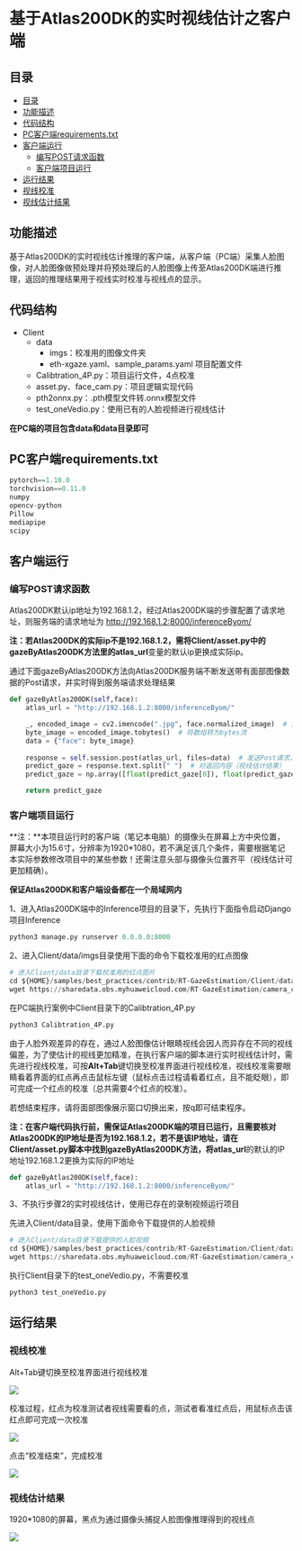 # 基于Atlas200DK的实时视线估计之客户端

## 目录

- [目录](#目录)
- [功能描述](#功能描述)
- [代码结构](#代码结构)
- [PC客户端requirements.txt](#PC客户端requirements.txt)
- [客户端运行](#客户端运行)
  - [编写POST请求函数](#编写POST请求函数)
  - [客户端项目运行](#客户端项目运行)
-  [运行结果](#运行结果)
  - [视线校准](#视线校准)
  - [视线估计结果](#视线估计结果)

## 功能描述

基于Atlas200DK的实时视线估计推理的客户端，从客户端（PC端）采集人脸图像，对人脸图像做预处理并将预处理后的人脸图像上传至Atlas200DK端进行推理，返回的推理结果用于视线实时校准与视线点的显示。

## 代码结构

- Client
  - data
    - imgs：校准用的图像文件夹
    - eth-xgaze.yaml、sample_params.yaml 项目配置文件
  - Calibtration_4P.py：项目运行文件，4点校准
  - asset.py、face_cam.py：项目逻辑实现代码
  - pth2onnx.py：.pth模型文件转.onnx模型文件
  - test_oneVedio.py：使用已有的人脸视频进行视线估计

**在PC端的项目包含data和data目录即可**

## PC客户端requirements.txt

```python
pytorch==1.10.0
torchvision==0.11.0
numpy
opencv-python
Pillow
mediapipe
scipy
```

## 客户端运行

### 编写POST请求函数

Atlas200DK默认ip地址为192.168.1.2，经过Atlas200DK端的步骤配置了请求地址，则服务端的请求地址为 http://192.168.1.2:8000/inferenceByom/

**注：**若Atlas200DK的实际ip不是192.168.1.2，需将Client/asset.py中的gazeByAtlas200DK方法里的**atlas_url**变量的默认ip更换成实际ip。

通过下面gazeByAtlas200DK方法向Atlas200DK服务端不断发送带有面部图像数据的Post请求，并实时得到服务端请求处理结果

```python
def gazeByAtlas200DK(self,face):
    atlas_url = "http://192.168.1.2:8000/inferenceByom/"

    _, encoded_image = cv2.imencode(".jpg", face.normalized_image)  # 对图像进行编码
    byte_image = encoded_image.tobytes()  # 将数组转为bytes流
    data = {"face": byte_image} 
  
    response = self.session.post(atlas_url, files=data)  # 发送Post请求，将图像发送给后端 进行推理
    predict_gaze = response.text.split(" ")  # 对返回内容（视线估计结果）
    predict_gaze = np.array([float(predict_gaze[0]), float(predict_gaze[1])])

    return predict_gaze
```

### 客户端项目运行

**注：**本项目运行时的客户端（笔记本电脑）的摄像头在屏幕上方中央位置，屏幕大小为15.6寸，分辨率为1920*1080，若不满足该几个条件，需要根据笔记本实际参数修改项目中的某些参数！还需注意头部与摄像头位置齐平（视线估计可更加精确）。

**保证Atlas200DK和客户端设备都在一个局域网内**

1、进入Atlas200DK端中的Inference项目的目录下，先执行下面指令启动Django项目Inference

```python
python3 manage.py runserver 0.0.0.0:8000
```

2、进入Client/data/imgs目录使用下面的命令下载校准用的红点图像

```python
# 进入Client/data目录下载校准用的红点图片
cd ${HOME}/samples/best_practices/contrib/RT-GazeEstimation/Client/data/imgs
wget https://sharedata.obs.myhuaweicloud.com/RT-GazeEstimation/camera_client/path870.png
```

在PC端执行案例中Client目录下的Calibtration_4P.py

```python
python3 Calibtration_4P.py
```

由于人脸外观差异的存在，通过人脸图像估计眼睛视线会因人而异存在不同的视线偏差，为了使估计的视线更加精准，在执行客户端的脚本进行实时视线估计时，需先进行视线校准，可按**Alt+Tab**键切换至校准界面进行视线校准，视线校准需要眼睛看着界面的红点再点击鼠标左键（鼠标点击过程请看着红点，且不能眨眼），即可完成一个红点的校准（总共需要4个红点的校准）。

若想结束程序，请将面部图像展示窗口切换出来，按q即可结束程序。

**注：**在客户端代码执行前，需保证Atlas200DK端的项目已运行，且需要核对Atlas200DK的IP地址是否为192.168.1.2，若不是该IP地址，请在Client/asset.py脚本中找到gazeByAtlas200DK方法，将**atlas_url**的默认的IP地址192.168.1.2更换为实际的IP地址

```python
def gazeByAtlas200DK(self,face):
    atlas_url = "http://192.168.1.2:8000/inferenceByom/"
```

3、不执行步骤2的实时视线估计，使用已存在的录制视频运行项目

先进入Client/data目录，使用下面命令下载提供的人脸视频

```python
# 进入Client/data目录下载提供的人脸视频
cd ${HOME}/samples/best_practices/contrib/RT-GazeEstimation/Client/data
wget https://sharedata.obs.myhuaweicloud.com/RT-GazeEstimation/camera_client/face.avi
```

执行Client目录下的test_oneVedio.py，不需要校准

```python
python3 test_oneVedio.py
```

## 运行结果

### 视线校准

Alt+Tab键切换至校准界面进行视线校准

![](https://sharedata.obs.myhuaweicloud.com/RT-GazeEstimation/camera_client/xz_start.png)

校准过程，红点为校准测试者视线需要看的点，测试者看准红点后，用鼠标点击该红点即可完成一次校准

![](https://sharedata.obs.myhuaweicloud.com/RT-GazeEstimation/camera_client/show2.png)

点击“校准结束”，完成校准

![](https://sharedata.obs.myhuaweicloud.com/RT-GazeEstimation/camera_client/xz_end.png)

### 视线估计结果

1920*1080的屏幕，黑点为通过摄像头捕捉人脸图像推理得到的视线点

![](https://sharedata.obs.myhuaweicloud.com/RT-GazeEstimation/camera_client/show1.png)
